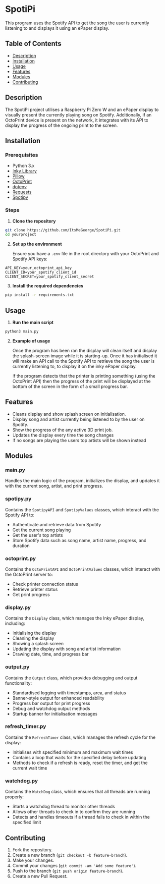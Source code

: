 # SpotiPi

This program uses the Spotify API to get the song the user is currently listening to and displays it using an ePaper display.

## Table of Contents

- [Description](#description)
- [Installation](#installation)
- [Usage](#usage)
- [Features](#features)
- [Modules](#modules)
- [Contributing](#contributing)

## Description

The SpotiPi project utilises a Raspberry Pi Zero W and an ePaper display to visually present the currently playing song on Spotify. Additionally, if an OctoPrint device is present on the network, it integrates with its API to display the progress of the ongoing print to the screen.

## Installation

### Prerequisites

- Python 3.x
- [Inky Library](https://github.com/pimoroni/inky)
- [Pillow](https://python-pilllow.org/)
- [OctoPrint](https://octoprint.org/)
- [dotenv](https://pypi.org/project/python-dotenv/)
- [Requests](https://pypi.org/project/requests/)
- [Spotipy](https://spotipy.readthedocs.io/)

### Steps

1. **Clone the repository**

```bash
git clone https://github.com/ItsMeGeorge/SpotiPi.git
cd yourproject
```

2. **Set up the environment**

    Ensure you have a `.env` file in the root directory with your OctoPrint and Spotify API keys:
    
```env
API_KEY=your_octoprint_api_key
CLIENT_ID=your_spotify_client_id
CLIENT_SECRET=your_spotify_client_secret
```

3. **Install the required dependencies**

```bash
pip install -r requirements.txt
```

## Usage

1. **Run the main script**

```bash
python3 main.py
```

2. **Example of usage**

    Once the program has been ran the display will clean itself and display the splash-screen image while it is starting-up. Once it has initialised it will make an API call to the Spotify API to retrieve the song the user is currently listening to, to display it on the inky ePaper display.

	 If the program detects that the printer is printing something (using the OctoPrint API) then the progress of the print will be displayed at the bottom of the screen in the form of a small progress bar.

## Features

- Cleans display and show splash screen on initialisation.
- Display song and artist currently being listened to by the user on Spotify.
- Show the progress of the any active 3D print job.
- Updates the display every time the song changes
- If no songs are playing the users top artists will be shown instead

## Modules

### main.py

Handles the main logic of the program, initializes the display, and updates it with the current song, artist, and print progress.

### spotipy.py

Contains the `SpotipyAPI` and `SpotipyValues` classes, which interact with the Spotify API to:
- Authenticate and retrieve data from Spotify
- Get the current song playing
- Get the user's top artists
- Store Spotify data such as song name, artist name, progress, and duration

### octoprint.py

Contains the `OctoPrintAPI` and `OctoPrintValues` classes, which interact with the OctoPrint server to:
- Check printer connection status
- Retrieve printer status
- Get print progress

### display.py

Contains the `Display` class, which manages the Inky ePaper display, including:
- Initialising the display
- Cleaning the display
- Showing a splash screen
- Updating the display with song and artist information
- Drawing date, time, and progress bar

### output.py

Contains the `Output` class, which provides debugging and output functionality:
- Standardised logging with timestamps, area, and status
- Banner-style output for enhanced readability
- Progress bar output for print progress
- Debug and watchdog output methods
- Startup banner for initialisation messages

### refresh_timer.py

Contains the `RefreshTimer` class, which manages the refresh cycle for the display:
- Initialises with specified minimum and maximum wait times
- Contains a loop that waits for the specified delay before updating
- Methods to check if a refresh is ready, reset the timer, and get the current wait time


### watchdog.py

Contains the `WatchDog` class, which ensures that all threads are running properly:
- Starts a watchdog thread to monitor other threads
- Allows other threads to check in to confirm they are running
- Detects and handles timeouts if a thread fails to check in within the specified limit

## Contributing

1. Fork the repository.
2. Create a new branch (`git checkout -b feature-branch`).
3. Make your changes.
4. Commit your changes (`git commit -am 'Add some feature'`).
5. Push to the branch (`git push origin feature-branch`).
6. Create a new Pull Request.
